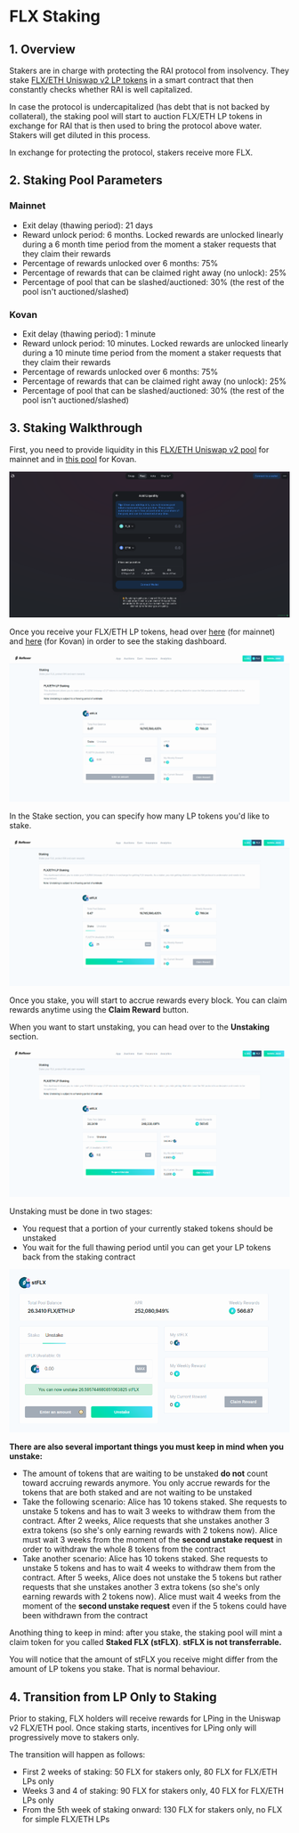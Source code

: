 # FLX Staking

## 1. Overview

Stakers are in charge with protecting the RAI protocol from insolvency. They stake [FLX/ETH Uniswap v2 LP tokens](https://v2.info.uniswap.org/pair/0xd6f3768e62ef92a9798e5a8cedd2b78907cecef9) in a smart contract that then constantly checks whether RAI is well capitalized.

In case the protocol is undercapitalized \(has debt that is not backed by collateral\), the staking pool will start to auction FLX/ETH LP tokens in exchange for RAI that is then used to bring the protocol above water. Stakers will get diluted in this process.  
  
In exchange for protecting the protocol, stakers receive more FLX.

## 2. Staking Pool Parameters

### Mainnet

* Exit delay \(thawing period\): 21 days
* Reward unlock period: 6 months. Locked rewards are unlocked linearly during a 6 month time period from the moment a staker requests that they claim their rewards
* Percentage of rewards unlocked over 6 months: 75%
* Percentage of rewards that can be claimed right away \(no unlock\): 25%
* Percentage of pool that can be slashed/auctioned: 30% \(the rest of the pool isn't auctioned/slashed\)

### Kovan

* Exit delay \(thawing period\): 1 minute
* Reward unlock period: 10 minutes. Locked rewards are unlocked linearly during a 10 minute time period from the moment a staker requests that they claim their rewards
* Percentage of rewards unlocked over 6 months: 75%
* Percentage of rewards that can be claimed right away \(no unlock\): 25%
* Percentage of pool that can be slashed/auctioned: 30% \(the rest of the pool isn't auctioned/slashed\)

## 3. Staking Walkthrough

First, you need to provide liquidity in this [FLX/ETH Uniswap v2 pool](https://app.uniswap.org/#/add/v2/0x6243d8cea23066d098a15582d81a598b4e8391f4/ETH) for mainnet and in [this pool](https://app.uniswap.org/#/add/v2/0x6e6eA84bb2fcE17AfCE8e1117DdC708142ef51c9/ETH) for Kovan.

![FLX/ETH Uniswap v2 Pool](../.gitbook/assets/lp.png)

Once you receive your FLX/ETH LP tokens, head over [here](https://app.reflexer.finance/earn/staking) \(for mainnet\) and [here](https://app-kovan.reflexer.finance/earn/staking) \(for Kovan\) in order to see the staking dashboard.

![](../.gitbook/assets/staking.png)

In the Stake section, you can specify how many LP tokens you'd like to stake. 

![](../.gitbook/assets/stake.png)

Once you stake, you will start to accrue rewards every block. You can claim rewards anytime using the **Claim Reward** button.

When you want to start unstaking, you can head over to the **Unstaking** section.

![](../.gitbook/assets/unstake.png)

Unstaking must be done in two stages:

* You request that a portion of your currently staked tokens should be unstaked
* You wait for the full thawing period until you can get your LP tokens back from the staking contract

![Thawing period passed and you can now withdraw your LP tokens](../.gitbook/assets/stflx.png)

**There are also several important things you must keep in mind when you unstake:**

* The amount of tokens that are waiting to be unstaked **do not** count toward accruing rewards anymore. You only accrue rewards for the tokens that are both staked and are not waiting to be unstaked
* Take the following scenario: Alice has 10 tokens staked. She requests to unstake 5 tokens and has to wait 3 weeks to withdraw them from the contract. After 2 weeks, Alice requests that she unstakes another 3 extra tokens \(so she's only earning rewards with 2 tokens now\). Alice must wait 3 weeks from the moment of the **second unstake request** in order to withdraw the whole 8 tokens from the contract
* Take another scenario: Alice has 10 tokens staked. She requests to unstake 5 tokens and has to wait 4 weeks to withdraw them from the contract. After 5 weeks, Alice does not unstake the 5 tokens but rather requests that she unstakes another 3 extra tokens \(so she's only earning rewards with 2 tokens now\). Alice must wait 4 weeks from the moment of the **second unstake request** even if the 5 tokens could have been withdrawn from the contract

Anothing thing to keep in mind: after you stake, the staking pool will mint a claim token for you called **Staked FLX \(stFLX\)**. **stFLX is not transferrable.**

You will notice that the amount of stFLX you receive might differ from the amount of LP tokens you stake. That is normal behaviour.

## 4. Transition from LP Only to Staking

Prior to staking, FLX holders will receive rewards for LPing in the Uniswap v2 FLX/ETH pool. Once staking starts, incentives for LPing only will progressively move to stakers only.  
  
The transition will happen as follows:

* First 2 weeks of staking: 50 FLX for stakers only, 80 FLX for FLX/ETH LPs only
* Weeks 3 and 4 of staking: 90 FLX for stakers only, 40 FLX for FLX/ETH LPs only
* From the 5th week of staking onward: 130 FLX for stakers only, no FLX for simple FLX/ETH LPs

